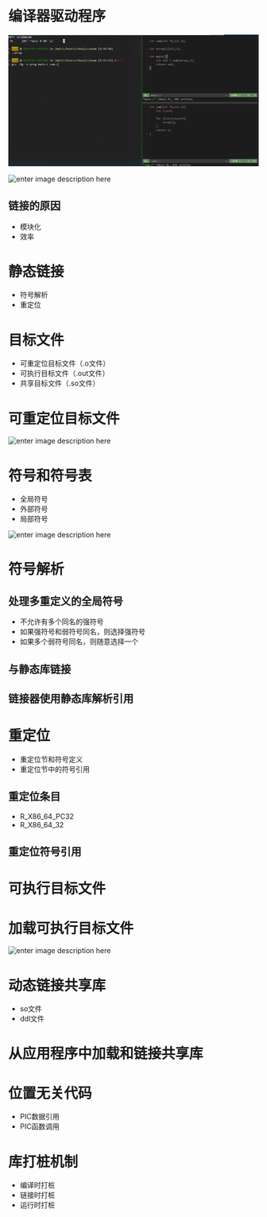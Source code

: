# 编译器驱动程序

![批注 2019-07-10 093808](/assets/批注%202019-07-10%20093808.png)

![enter image description here](http://litaotju.github.io/img/in-post/static-ld.png)

## 链接的原因

- 模块化
- 效率

# 静态链接

- 符号解析
- 重定位

# 目标文件

- 可重定位目标文件（.o文件）
- 可执行目标文件（.out文件）
- 共享目标文件（.so文件）

# 可重定位目标文件

![enter image description here](http://litaotju.github.io/img/in-post/linkable-realoc.png)

# 符号和符号表

- 全局符号
- 外部符号
- 局部符号

![enter image description here](https://images2015.cnblogs.com/blog/744744/201604/744744-20160406211616906-987291708.jpg)

# 符号解析

## 处理多重定义的全局符号

- 不允许有多个同名的强符号
- 如果强符号和弱符号同名，则选择强符号
- 如果多个弱符号同名，则随意选择一个

## 与静态库链接

## 链接器使用静态库解析引用

# 重定位

- 重定位节和符号定义
- 重定位节中的符号引用

## 重定位条目

- R_X86_64_PC32
- R_X86_64_32

## 重定位符号引用

# 可执行目标文件

# 加载可执行目标文件

![enter image description here](https://root1iu.github.io/2018/12/02/CSAPP-%E9%9D%99%E6%80%81%E9%93%BE%E6%8E%A5%E4%B8%8E%E5%8A%A8%E6%80%81%E9%93%BE%E6%8E%A5/7-15.png)

# 动态链接共享库

- so文件
- ddl文件

# 从应用程序中加载和链接共享库

# 位置无关代码

- PIC数据引用
- PIC函数调用

# 库打桩机制

- 编译时打桩
- 链接时打桩
- 运行时打桩
